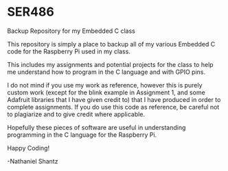 # SER486
Backup Repository for my Embedded C class

This repository is simply a place to backup all of my various Embedded C code for the Raspberry Pi used in my class.

This includes my assignments and potential projects for the class to help me understand how to program in the C language and with GPIO 
pins. 

I do not mind if you use my work as reference, however this is purely custom work (except for the blink example in Assignment 1, and some Adafruit libraries that I have given credit to)
that I have produced in order to complete assignments. If you do use this code as reference, be careful not to plagiarize and to give
credit where applicable. 

Hopefully these pieces of software are useful in understanding programming in the C language for the Raspberry Pi. 

Happy Coding!

-Nathaniel Shantz
